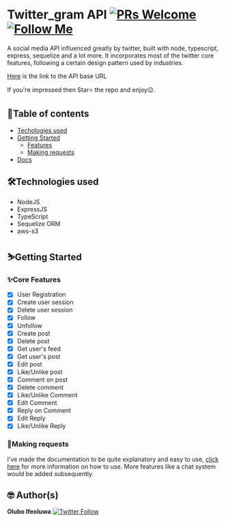 # Twitter_gram API [![PRs Welcome](https://img.shields.io/badge/PRs-welcome-brightgreen.svg?style=flat-square)](http://makeapullrequest.com) [![Follow Me](https://img.shields.io/twitter/follow/IfeoluwaOlubo?style=social)](https://twitter.com/IfeoluwaOlubo)

A social media API influenced greatly by twitter, built with node, typescript, express, sequelize and a lot more. It incorporates most of the twitter core features, following a certain design pattern used by industries.

[Here](https://twitter-gram-api.herokuapp.com/) is the link to the API base URL

If you're impressed then Star⭐ the repo and enjoy😉.

## 📖Table of contents

- [Techologies used](#technologies)
- [Getting Started](#getting-started)
  - [Features](#features)
  - [Making requests](#making-requests)
- [Docs](https://twitter-gram-api.herokuapp.com/api-docs)

## 🛠️Technologies used

- NodeJS
- ExpressJS
- TypeScript
- Sequelize ORM
- aws-s3

## ⛷️Getting Started

### ✨Core Features

- [x] User Registration
- [x] Create user session
- [x] Delete user session
- [x] Follow
- [x] Unfollow
- [x] Create post
- [x] Delete post
- [x] Get user's feed
- [x] Get user's post
- [x] Edit post
- [x] Like/Unlike post
- [x] Comment on post
- [x] Delete comment
- [x] Like/Unlike Comment
- [x] Edit Comment
- [x] Reply on Comment
- [x] Edit Reply
- [x] Like/Unlike Reply

### 📮Making requests

<!-- # TODO

- remember to change ts to js in models/index.js after you have transpiled.
- work on the delete post route
- work on the delete comment route -->

I've made the documentation to be quite explanatory and easy to use, [click here](https://twitter-gram-api.herokuapp.com/) for more information on how to use. More features like a chat system would be added subsequently.

## 🤓 Author(s)

**Olubo Ifeoluwa** [![Twitter Follow](https://img.shields.io/twitter/follow/IfeoluwaOlubo?style=social)](https://twitter.com/IfeoluwaOlubo)
